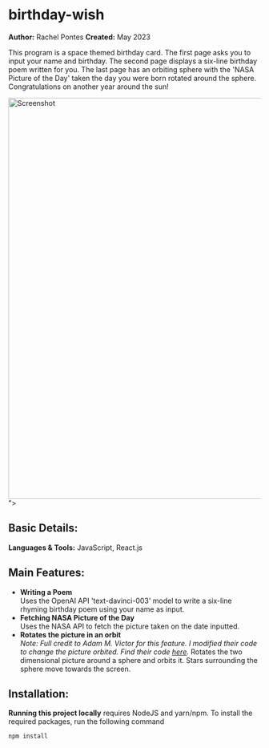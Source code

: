 # birthday-wish
**Author:** Rachel Pontes 
**Created:** May 2023 <br/>

This program is a space themed birthday card. The first page asks you to input your name and birthday. The second page displays a six-line birthday poem written for you. The last page has an orbiting sphere with the 'NASA Picture of the Day' taken the day you were born rotated around the sphere. Congratulations on another year around the sun!


<img width="800" alt="Screenshot" src="https://github.com/rachel-pontes/birthday-wish/assets/115891613/80df27d5-8a52-4363-8aaf-a0fc0dfab1a9">
">


## Basic Details:
**Languages & Tools:** JavaScript, React.js

## Main Features:
* **Writing a Poem** <br/>
Uses the OpenAI API 'text-davinci-003' model to write a six-line rhyming birthday poem using your name as input. 
* **Fetching NASA Picture of the Day** <br/>
Uses the NASA API to fetch the picture taken on the date inputted.
* **Rotates the picture in an orbit** <br/>
_Note: Full credit to Adam M. Victor for this feature. I modified their code to change the picture orbited. Find their code [here](https://codepen.io/adamvictor0012/pen/LQNJdV)._
Rotates the two dimensional picture around a sphere and orbits it. Stars surrounding the sphere move towards the screen.


## Installation:

**Running this project locally** requires NodeJS and yarn/npm. To install the required packages, run the following command

```npm install```
